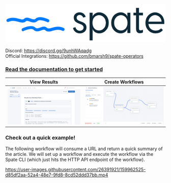 <p align="center">
  <img height="120px" src="https://github.com/bmarsh9/spate/raw/de65a206015f1119db5981f21fc3974b8a8c8c7f/app/static/img/spate_full.PNG" alt="Logo"/>
</p>

Discord: https://discord.gg/9unhWAqadg  
Official Integrations: https://github.com/bmarsh9/spate-operators

### [Read the documentation to get started](https://bmarsh9.github.io/spate/)

View Results           |  Create Workflows
:-------------------------:|:-------------------------:
![](https://github.com/bmarsh9/spate/blob/7947fa3e00af25916b7c551e787ea58e7c133a70/app/static/img/spate_dash1.PNG)  |  ![](https://github.com/bmarsh9/spate/blob/7947fa3e00af25916b7c551e787ea58e7c133a70/app/static/img/spate_dash2.PNG)


### Check out a quick example!  
The following workflow will consume a URL and return a quick summary of the article. We will set up a workflow and execute the workflow via the Spate CLI (which just hits the HTTP API endpoint of the workflow).

https://user-images.githubusercontent.com/26391921/159962525-d85df2aa-52a4-48e7-9fd8-8cd52ddd37bb.mp4
